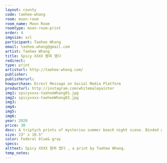 ```yaml
---
layout: county 
code: taehee-whang
room: moon-room
room_name: Moon Room
roomtype: moon-room-print
order: 4
imgsize: xxl
participant: Taehee Whang
email: taehee.whang@gmail.com
artist: Taehee Whang
title: Spicy XXXX 짬찌 맵다 
redirect: 
type: print
artisturl: http://taehee-whang.com/
publisher: 
publisherurl: 
howpurchase: Direct Message on Social Media Platform
producturl: http://instagram.com/whitemalepainter
img1: spicyxxxx-taeheeWhang01.jpg
img2: spicyxxxx-taeheeWhang02.jpg
img3: 
img4: 
img5: 
img6: 
year: 2020
price: 30
desc: A triptych prints of mysteriou summer beach night scene. Binded with riso printed paper and ricepaste. 
size: 23" x 10.5"
color: Federal blue& gray
specs: 
alttext: Spicy XXXX 짬찌 맵다 , a print by Taehee Whang.
temp_notes: 
---
```

